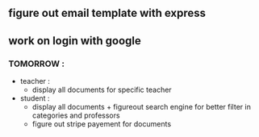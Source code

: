 ## figure out email template with express

## work on login with google


### TOMORROW : 
- teacher : 
    - display all documents for specific teacher
- student : 
    - display all documents + figureout search engine for better filter in categories and professors
    - figure out stripe payement for documents
